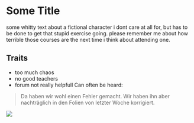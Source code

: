 # Some Title
some whitty text about a fictional character i dont care at all for, but has to be done to get that stupid exercise going. please remember me about how terrible those courses are the next time i think about attending one.
## Traits
* too much chaos
* no good teachers
* forum not really helpfull
Can often be heard:
> Da haben wir wohl einen Fehler gemacht.
> Wir haben ihn aber nachträglich in den Folien von letzter Woche korrigiert.

<img src="https://openhpi.azureedge.net/assets/logo_openhpi-155a11eefd46841c38fb009a2d9b84d28550a0c920fbf50b591b3aa1f7c0190c.png"/>
